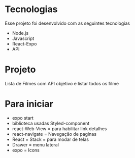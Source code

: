 # Tecnologias

Esse projeto foi desenvolvido com as seguintes tecnologias

- Node.js
- Javascript
- React-Expo
- API 

# Projeto 

Lista de Filmes com API  objetivo e listar todos os filme 

# Para iniciar

- expo start
- biblioteca usadas Styled-component
- react-Web-View = para habilitar link detalhes
- react-navigate = Navegação de paginas 
- React = Stack = para modar de telas
- Drawer = menu lateral
- expo = Icons 
